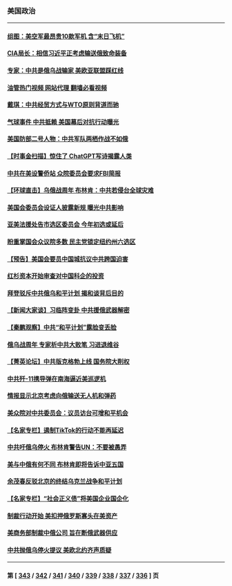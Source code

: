 ### 美国政治
---
#### [组图：美空军最昂贵10款军机 含“末日飞机”](../../pages/ncid1078159/n13915808.md?02261645) 
#### [CIA局长：相信习近平正考虑输送俄致命装备](../../pages/ncid1078159/n13938427.md?02261645) 
#### [专家：中共是俄乌战输家 美欧亚联盟踩红线](../../pages/ncid1078159/n13937688.md?02261645) 
#### [油管热门视频 网站代理 翻墙必看视频](http://138.2.39.72:81/youtube.html?epic-marker?02261645)
#### [戴琪：中共经贸方式与WTO原则背道而驰](../../pages/ncid1078159/n13938289.md?02261645) 
#### [气球事件 中共抵赖 美国幕后对抗行动曝光](../../pages/ncid1078159/n13938261.md?02261645) 
#### [美国防部二号人物：中共军队两栖作战不如俄](../../pages/ncid1078159/n13938262.md?02261645) 
#### [【时事金扫描】惊住了 ChatGPT写诗揭露人类](../../pages/ncid1078159/n13938142.md?02261645) 
#### [中共在美设警侨站 众院委员会要求FBI简报](../../pages/ncid1078159/n13938015.md?02261645) 
#### [【环球直击】乌俄战周年 布林肯：中共若侵台全球灾难](../../pages/ncid1078159/n13937530.md?02261645) 
#### [美国会委员会设证人披露新规 曝光中共影响](../../pages/ncid1078159/n13937815.md?02261645) 
#### [亚美法援处告市选区委员会 今年初选或延后](../../pages/ncid1078159/n13937849.md?02261645) 
#### [盼重掌国会众议院多数 民主党锁定纽约州六选区](../../pages/ncid1078159/n13937856.md?02261645) 
#### [【预告】美国会要员中国城抗议中共跨国迫害](../../pages/ncid1078159/n13937774.md?02261645) 
#### [红杉资本开始审查对中国科企的投资](../../pages/ncid1078159/n13937777.md?02261645) 
#### [拜登驳斥中共俄乌和平计划 揭和谈背后目的](../../pages/ncid1078159/n13937683.md?02261645) 
#### [【新闻大家谈】习临阵变卦 中共援俄武器解密](../../pages/ncid1078159/n13937713.md?02261645) 
#### [【秦鹏观察】中共“和平计划”露脸变丢脸](../../pages/ncid1078159/n13937705.md?02261645) 
#### [俄乌战周年 专家析中共大败笔 习进退维谷](../../pages/ncid1078159/n13936661.md?02261645) 
#### [【菁英论坛】中共版克格勃上线 国务院大削权](../../pages/ncid1078159/n13937600.md?02261645) 
#### [中共歼-11携导弹在南海逼近美巡逻机](../../pages/ncid1078159/n13937641.md?02261645) 
#### [情报显示北京考虑向俄输送无人机和弹药](../../pages/ncid1078159/n13937615.md?02261645) 
#### [美众院对中共委员会：议员访台可增和平机会](../../pages/ncid1078159/n13937487.md?02261645) 
#### [【名家专栏】遏制TikTok的行动不能再延迟](../../pages/ncid1078159/n13936541.md?02261645) 
#### [中共吁俄乌停火 布林肯警告UN：不要被愚弄](../../pages/ncid1078159/n13937566.md?02261645) 
#### [美与中俄有何不同 布林肯即将告诉中亚五国](../../pages/ncid1078159/n13937564.md?02261645) 
#### [余茂春反驳北京的终结乌克兰战争和平计划](../../pages/ncid1078159/n13937562.md?02261645) 
#### [【名家专栏】“社会正义债”将美国企业国企化](../../pages/ncid1078159/n13937313.md?02261645) 
#### [制裁行动开始 美扣押俄罗斯寡头在美资产](../../pages/ncid1078159/n13937543.md?02261645) 
#### [美商务部制裁中俄公司 旨在断俄武器供应](../../pages/ncid1078159/n13937503.md?02261645) 
#### [中共抛俄乌停火提议 美欧北约齐声质疑](../../pages/ncid1078159/n13937512.md?02261645) 

---
#### 第 [ [343](./343.md?02261645) / [342](./342.md?02261645) / [341](./341.md?02261645) / [340](./340.md?02261645) / [339](./339.md?02261645) / [338](./338.md?02261645) / [337](./337.md?02261645) / [336](./336.md?02261645) ] 页

